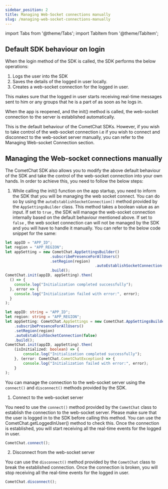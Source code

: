 ```yaml
---
sidebar_position: 2
title: Managing Web-Socket connections manually
slug: /managing-web-socket-connections-manually
---
```


import Tabs from '@theme/Tabs';
import TabItem from '@theme/TabItem';

## Default SDK behaviour on login

When the login method of the SDK is called, the SDK performs the below operations:

1. Logs the user into the SDK
2. Saves the details of the logged in user locally.
3. Creates a web-socket connection for the logged in user.

This makes sure that the logged in user starts receiving real-time messages sent to him or any groups that he is a part of as soon as he logs in.

When the app is reopened, and the init() method is called, the web-socket connection to the server is established automatically.

This is the default behaviour of the CometChat SDKs. However, if you wish to take control of the web-socket connection i.e if you wish to connect and disconnect to the web-socket server manually, you can refer to the Managing Web-socket Connection section.

## Managing the Web-socket connections manually

The CometChat SDK also allows you to modify the above default behaviour of the SDK and take the control of the web-socket connection into your own hands. In order to achieve this, you need to follow the below steps:

1. While calling the init() function on the app startup, you need to inform the SDK that you will be managing the web socket connect. You can do so by using the `autoEstablishSocketConnection()`  method provided by the `AppSettingsBuilder`  class. This method takes a boolean value as an input. If set to `true`  , the SDK will manage the web-socket connection internally based on the default behaviour mentioned above. If set to `false`  , the web socket connection can will not be managed by the SDK and you will have to handle it manually. You can refer to the below code snippet for the same:

<Tabs>
<TabItem value="1" label="Javascript">

```Javascript
let appID = "APP_ID";
let region = "APP_REGION";
let appSetting = new CometChat.AppSettingsBuilder()
                    .subscribePresenceForAllUsers()
                    .setRegion(region)
										.autoEstablishSocketConnection(false)
                    .build();
CometChat.init(appID, appSetting).then(
  () => {
    console.log("Initialization completed successfully");
  }, error => {
    console.log("Initialization failed with error:", error);
  }
);
```

</TabItem>

<TabItem value="2" label="Typescript">

```Typescript
let appID: string = "APP_ID";
let region: string = "APP_REGION";
let appSetting: CometChat.AppSettings = new CometChat.AppSettingsBuilder()
    .subscribePresenceForAllUsers()
    .setRegion(region)
    .autoEstablishSocketConnection(false)
    .build();
CometChat.init(appID, appSetting).then(
    (isInitialized: boolean) => {
        console.log("Initialization completed successfully");
    }, (error: CometChat.CometChatException) => {
        console.log("Initialization failed with error:", error);
    }
);
```

</TabItem>
</Tabs>



You can manage the connection to the web-socket server using the `connect()` and `disconnect()` methods provided by the SDK.

1. Connect to the web-socket server

You need to use the `connect()` method provided by the `CometChat` class to establish the connection to the web-socket server. Please make sure that the user is logged in to the SDK before calling this method. You can use the CometChat.getLoggedInUser() method to check this. Once the connection is established, you will start receiving all the real-time events for the logged in user.

<Tabs>
<TabItem value="1" label="Javascript">

```Javascript
CometChat.connect();
```

</TabItem>
</Tabs>

2. Disconnect from the web-socket server

You can use the `disconnect()` method provided by the `CometChat` class to break the established connection. Once the connection is broken, you will stop receiving all the real-time events for the logged in user.

<Tabs>
<TabItem value="2" label="Javascript">

```Javascript
CometChat.disconnect();
```

</TabItem>
</Tabs>
